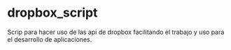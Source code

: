 # dropbox_script
Scrip para hacer uso de las api de dropbox facilitando el trabajo y uso para el desarrollo de aplicaciones.
